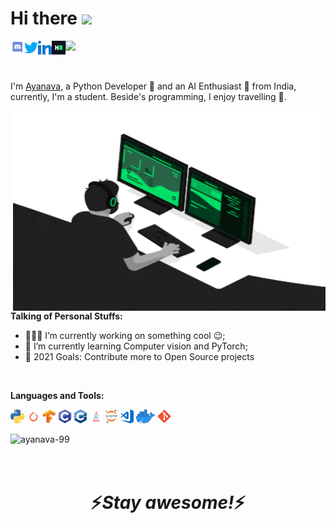 # Hi there <img src="https://media.giphy.com/media/hvRJCLFzcasrR4ia7z/giphy.gif" width="20px">                 
<a href="https://discord.gg/p4wT6eVX">
  <img align="left" alt="Ayanava's Discord" width="22px" src="https://github.com/ayanava-99/ayanava-99/blob/master/assets/ico/Discord-Logo-Color.png" />
</a>
<a href="https://twitter.com/dutta_ayanava">
  <img align="left" alt="Ayanava Dutta | Twitter" width="22px" src="https://github.com/ayanava-99/ayanava-99/blob/master/assets/ico/013-twitter-1.png" />
</a>
<a href="https://www.linkedin.com/in/ayanava-dutta-972617168/">
  <img align="left" alt="Ayanava's LinkdeIN" width="22px" src="https://github.com/ayanava-99/ayanava-99/blob/master/assets/ico/031-linkedin.png" />
</a>
<a href="https://www.hackerrank.com/Ayanava_99">
  <img align="left" alt="Ayanava's HackerRank" width="22px" src="https://github.com/ayanava-99/ayanava-99/blob/master/assets/ico/HackerRank_Icon-1000px.png" />
</a>              

![](https://visitor-badge.glitch.me/badge?page_id=ayanava-99.ayanava-99)



<br />

I'm [Ayanava](https://ayanava1999.wixsite.com/portfolio), a Python Developer 🚀 and an AI Enthusiast 🤖 from India, currently, I'm a student. Beside's programming, I enjoy travelling 🚌.

<img align="right" alt="GIF" src="https://github.com/ayanava-99/ayanava-99/blob/master/assets/ico/Marketing-Data-Analytics.gif" width="500" height="320" />


**Talking of Personal Stuffs:**

- 👨🏽‍💻 I’m currently working on something cool :wink:;
- 🌱 I’m currently learning Computer vision and PyTorch; 
- 🥅 2021 Goals: Contribute more to Open Source projects

<br />

**Languages and Tools:**

<code><img height="22" src="https://github.com/ayanava-99/ayanava-99/blob/master/assets/ico/600px-Python-logo-notext.svg.png"></code>
<code><img height="22" src="https://github.com/ayanava-99/ayanava-99/blob/master/assets/ico/pytorch-logo.png" ></code>
<code><img height="22" src="https://github.com/ayanava-99/ayanava-99/blob/master/assets/ico/Tensorflow_logo.svg.png"></code>
<code><img height="22" src="https://github.com/ayanava-99/ayanava-99/blob/master/assets/ico/C.png"></code>
<code><img height="22" src="https://github.com/ayanava-99/ayanava-99/blob/master/assets/ico/cpp_logo.png"></code>
<code><img height="22" src="https://github.com/ayanava-99/ayanava-99/blob/master/assets/ico/java-eps-vector-logo.png"></code>
<code><img height="22" src="https://github.com/ayanava-99/ayanava-99/blob/master/assets/ico/518px-Jupyter_logo.svg.png"></code>
<code><img height="22" src="https://github.com/ayanava-99/ayanava-99/blob/master/assets/ico/visual-studio-code-logo-284BC24C39-seeklogo.com.png"></code>
<code><img height="22" src="https://github.com/ayanava-99/ayanava-99/blob/master/assets/ico/Moby-logo.png"></code>
<code><img height="22" src="https://github.com/ayanava-99/ayanava-99/blob/master/assets/ico/Git_icon.svg.png"></code>

<p align="left"> <img src="https://github-readme-stats.vercel.app/api?username=ayanava-99&show_icons=true&theme=gotham&hide=contribs,prs,issues,contribsto" alt="ayanava-99" />
<br />
<br /> 
<br /> 
<h1 align='center'>⚡️<i>Stay awesome!</i>⚡️</h1>
